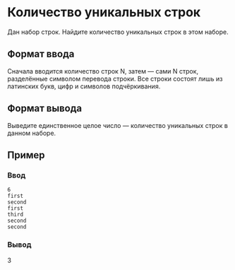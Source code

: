 # Количество уникальных строк

Дан набор строк. Найдите количество уникальных строк в этом наборе.

## Формат ввода

Сначала вводится количество строк N, затем — сами N строк, разделённые символом перевода строки. Все строки состоят лишь из латинских букв, цифр и символов подчёркивания.

## Формат вывода

Выведите единственное целое число — количество уникальных строк в данном наборе.

## Пример

### Ввод

```text
6
first
second
first
third
second
second

```

### Вывод

3
